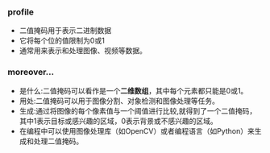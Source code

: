 ### profile
- 二值掩码用于表示二进制数据
- 它将每个位的值限制为0或1
- 通常用来表示和处理图像、视频等数据。

### moreover...
- 是什么:二值掩码可以看作是一个**二维数组**，其中每个元素都只能是0或1。
- 用处:二值掩码可以用于图像分割、对象检测和图像处理等任务。
- 生成:通过将图像的每个像素值与一个阈值进行比较,就得到了一个二值掩码，其中1表示目标或感兴趣的区域，0表示背景或不感兴趣的区域。
- 在编程中可以使用图像处理库（如OpenCV）或者编程语言（如Python）来生成和处理二值掩码。